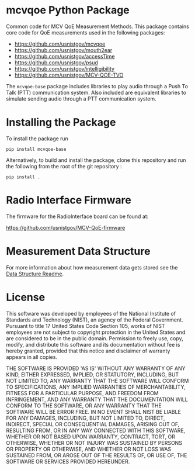 # mcvqoe Python Package

Common code for MCV QoE Measurement Methods. This package contains core code for 
QoE measurements used in the following packages:

* <https://github.com/usnistgov/mcvqoe>
* <https://github.com/usnistgov/mouth2ear>
* <https://github.com/usnistgov/accessTime>
* <https://github.com/usnistgov/psud>
* <https://github.com/usnistgov/intelligibility>
* <https://github.com/usnistgov/MCV-QOE-TVO>

The `mcvqoe-base` package includes libraries to play audio through a Push To 
Talk (PTT) communication system. Also included are equivalent libraries to 
simulate sending audio through a PTT communication system.

# Installing the Package
To install the package run
```
pip install mcvqoe-base
```

Alternatively, to build and install the package, clone this repository and run the following
from the root of the git repository :

```
pip install .
```

# Radio Interface Firmware

The firmware for the RadioInterface board can be found at:

<https://github.com/usnistgov/MCV-QoE-firmware>

# Measurement Data Structure

For more information about how measurement data gets stored see the [Data Structure Readme](DataStructure.md).

# License

This software was developed by employees of the National Institute of Standards 
and Technology (NIST), an agency of the Federal Government. Pursuant to title 17 
United States Code Section 105, works of NIST employees are not subject to 
copyright protection in the United States and are considered to be in the public 
domain. Permission to freely use, copy, modify, and distribute this software and 
its documentation without fee is hereby granted, provided that this notice and 
disclaimer of warranty appears in all copies.

THE SOFTWARE IS PROVIDED 'AS IS' WITHOUT ANY WARRANTY OF ANY KIND, EITHER 
EXPRESSED, IMPLIED, OR STATUTORY, INCLUDING, BUT NOT LIMITED TO, ANY WARRANTY 
THAT THE SOFTWARE WILL CONFORM TO SPECIFICATIONS, ANY IMPLIED WARRANTIES OF 
MERCHANTABILITY, FITNESS FOR A PARTICULAR PURPOSE, AND FREEDOM FROM INFRINGEMENT, 
AND ANY WARRANTY THAT THE DOCUMENTATION WILL CONFORM TO THE SOFTWARE, OR ANY 
WARRANTY THAT THE SOFTWARE WILL BE ERROR FREE. IN NO EVENT SHALL NIST BE LIABLE 
FOR ANY DAMAGES, INCLUDING, BUT NOT LIMITED TO, DIRECT, INDIRECT, SPECIAL OR 
CONSEQUENTIAL DAMAGES, ARISING OUT OF, RESULTING FROM, OR IN ANY WAY CONNECTED 
WITH THIS SOFTWARE, WHETHER OR NOT BASED UPON WARRANTY, CONTRACT, TORT, OR 
OTHERWISE, WHETHER OR NOT INJURY WAS SUSTAINED BY PERSONS OR PROPERTY OR 
OTHERWISE, AND WHETHER OR NOT LOSS WAS SUSTAINED FROM, OR AROSE OUT OF THE 
RESULTS OF, OR USE OF, THE SOFTWARE OR SERVICES PROVIDED HEREUNDER.
